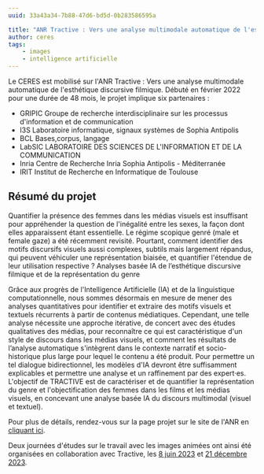 ```yaml
---
uuid: 33a43a34-7b88-47d6-bd5d-0b283586595a

title: "ANR Tractive : Vers une analyse multimodale automatique de l'esthétique discursive filmique"
author: ceres
tags:
    - images
    - intelligence artificielle
---
```


Le CERES est mobilisé sur l'ANR Tractive : Vers une analyse multimodale automatique de l'esthétique discursive filmique. Débuté en février 2022 pour une durée de 48 mois, le projet implique six partenaires :

- GRIPIC Groupe de recherche interdisciplinaire sur les processus d'information et de communication
- I3S Laboratoire informatique, signaux systèmes de Sophia Antipolis
- BCL Bases,corpus, langage
- LabSIC LABORATOIRE DES SCIENCES DE L'INFORMATION ET DE LA COMMUNICATION
- Inria Centre de Recherche Inria Sophia Antipolis - Méditerranée
- IRIT Institut de Recherche en Informatique de Toulouse

## Résumé du projet
Quantifier la présence des femmes dans les médias visuels est insuffisant pour appréhender la question de l'inégalité entre les sexes, la façon dont elles apparaissent étant essentielle. Le régime scopique genré (male et female gaze) a été récemment revisité. Pourtant, comment identifier des motifs discursifs visuels aussi complexes, subtils mais largement répandus, qui peuvent véhiculer une représentation biaisée, et quantifier l'étendue de leur utilisation respective ?
Analyses basée IA de l’esthétique discursive filmique et de la représentation du genre

Grâce aux progrès de l'Intelligence Artificielle (IA) et de la linguistique computationnelle, nous sommes désormais en mesure de mener des analyses quantitatives pour identifier et extraire des motifs visuels et textuels récurrents à partir de contenus médiatiques. Cependant, une telle analyse nécessite une approche itérative, de concert avec des études qualitatives des médias, pour reconnaître ce qui est caractéristique d'un style de discours dans les médias visuels, et comment les résultats de l’analyse automatique s'intègrent dans le contexte narratif et socio-historique plus large pour lequel le contenu a été produit. Pour permettre un tel dialogue bidirectionnel, les modèles d'IA devront être suffisamment explicables et permettre une analyse et un raffinement par des expert·es. L'objectif de TRACTIVE est de caractériser et de quantifier la représentation du genre et l'objectification des femmes dans les films et les médias visuels, en concevant une analyse basée IA du discours multimodal (visuel et textuel).

Pour plus de détails, rendez-vous sur la page projet sur le site de l'ANR en [cliquant ici](https://anr.fr/Projet-ANR-21-CE38-0012).

Deux journées d'études sur le travail avec les images animées ont ainsi été organisées en collaboration avec Tractive, les [8 juin 2023](https://ceres.sorbonne-universite.fr/%C3%A9v%C3%A9nements/2023-06-08_journee_etude_travailler_images/) et [21 décembre 2023](https://ceres.sorbonne-universite.fr/%C3%A9v%C3%A9nements/2023-12-21_travailler_avec_images_mouvement/).